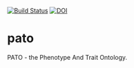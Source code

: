 [![Build Status](https://travis-ci.org/pato-ontology/pato.svg?branch=master)](https://travis-ci.org/pato-ontology/pato)
[![DOI](https://zenodo.org/badge/13996/pato-ontology/pato.svg)](https://zenodo.org/badge/latestdoi/13996/pato-ontology/pato)

pato
====

 PATO - the Phenotype And Trait Ontology.


